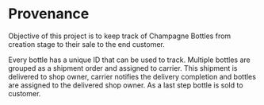 # Provenance

Objective of this project is to keep track of Champagne Bottles from creation stage to their sale to the end customer.

Every bottle has a unique ID that can be used to track. Multiple bottles are grouped as a shipment order and assigned to carrier. This shipment is delivered to shop owner, carrier notifies the delivery completion and bottles are assigned to the delivered shop owner. As a last step bottle is sold to customer.

